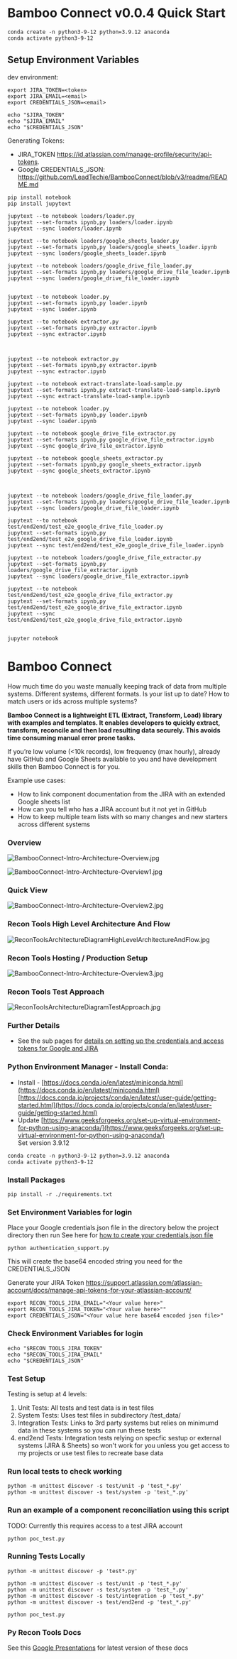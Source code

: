 # Bamboo Connect v0.0.4 Quick Start

```
conda create -n python3-9-12 python=3.9.12 anaconda  
conda activate python3-9-12  
```

## Setup Environment Variables

dev environment:

```
export JIRA_TOKEN=<token>
export JIRA_EMAIL=<email>
export CREDENTIALS_JSON=<email>

echo "$JIRA_TOKEN"
echo "$JIRA_EMAIL"
echo "$CREDENTIALS_JSON"
```

Generating Tokens:
- JIRA_TOKEN https://id.atlassian.com/manage-profile/security/api-tokens.
- Google CREDENTIALS_JSON: https://github.com/LeadTechie/BambooConnect/blob/v3/readme/README.md

```
pip install notebook
pip install jupytext
```

```
jupytext --to notebook loaders/loader.py
jupytext --set-formats ipynb,py loaders/loader.ipynb
jupytext --sync loaders/loader.ipynb

jupytext --to notebook loaders/google_sheets_loader.py
jupytext --set-formats ipynb,py loaders/google_sheets_loader.ipynb
jupytext --sync loaders/google_sheets_loader.ipynb

jupytext --to notebook loaders/google_drive_file_loader.py
jupytext --set-formats ipynb,py loaders/google_drive_file_loader.ipynb
jupytext --sync loaders/google_drive_file_loader.ipynb


jupytext --to notebook loader.py
jupytext --set-formats ipynb,py loader.ipynb
jupytext --sync loader.ipynb

jupytext --to notebook extractor.py
jupytext --set-formats ipynb,py extractor.ipynb
jupytext --sync extractor.ipynb



jupytext --to notebook extractor.py
jupytext --set-formats ipynb,py extractor.ipynb
jupytext --sync extractor.ipynb

jupytext --to notebook extract-translate-load-sample.py
jupytext --set-formats ipynb,py extract-translate-load-sample.ipynb
jupytext --sync extract-translate-load-sample.ipynb

jupytext --to notebook loader.py
jupytext --set-formats ipynb,py loader.ipynb
jupytext --sync loader.ipynb

jupytext --to notebook google_drive_file_extractor.py
jupytext --set-formats ipynb,py google_drive_file_extractor.ipynb
jupytext --sync google_drive_file_extractor.ipynb

jupytext --to notebook google_sheets_extractor.py
jupytext --set-formats ipynb,py google_sheets_extractor.ipynb
jupytext --sync google_sheets_extractor.ipynb



jupytext --to notebook loaders/google_drive_file_loader.py
jupytext --set-formats ipynb,py loaders/google_drive_file_loader.ipynb
jupytext --sync loaders/google_drive_file_loader.ipynb

jupytext --to notebook test/end2end/test_e2e_google_drive_file_loader.py
jupytext --set-formats ipynb,py test/end2end/test_e2e_google_drive_file_loader.ipynb
jupytext --sync test/end2end/test_e2e_google_drive_file_loader.ipynb

jupytext --to notebook loaders/google_drive_file_extractor.py
jupytext --set-formats ipynb,py loaders/google_drive_file_extractor.ipynb
jupytext --sync loaders/google_drive_file_extractor.ipynb

jupytext --to notebook test/end2end/test_e2e_google_drive_file_extractor.py
jupytext --set-formats ipynb,py test/end2end/test_e2e_google_drive_file_extractor.ipynb
jupytext --sync test/end2end/test_e2e_google_drive_file_extractor.ipynb


```


```
jupyter notebook
```




# Bamboo Connect

How much time do you waste manually keeping track of data from multiple systems. Different systems, different formats. Is your list up to date? How to match users or ids across multiple systems?

**Bamboo Connect is a lightweight ETL (Extract, Transform, Load) library with examples and templates. It enables developers to quickly extract, transform, reconcile and then load resulting data securely. This avoids time consuming manual error prone tasks.**

If you’re low volume (<10k records), low frequency (max hourly), already have GitHub and Google Sheets available to you and have development skills then Bamboo Connect is for you.

Example use cases:
- How to link component documentation from the JIRA with an extended Google sheets list
- How can you tell who has a JIRA account but it not yet in GitHub
- How to keep multiple team lists with so many changes and new starters across different systems


### Overview
![BambooConnect-Intro-Architecture-Overview.jpg](readme/BambooConnect-Intro-Architecture-Overview.jpg?raw=true)

![BambooConnect-Intro-Architecture-Overview1.jpg](readme/BambooConnect-Intro-Architecture-Overview1.jpg?raw=true)

### Quick View

![BambooConnect-Intro-Architecture-Overview2.jpg](readme/BambooConnect-Intro-Architecture-Overview2.jpg?raw=true)


### Recon Tools High Level Architecture And Flow
![ReconToolsArchitectureDiagramHighLevelArchitectureAndFlow.jpg](readme/ReconToolsArchitectureDiagramHighLevelArchitectureAndFlow.jpg?raw=true)

### Recon Tools Hosting / Production Setup
![BambooConnect-Intro-Architecture-Overview3.jpg](readme/BambooConnect-Intro-Architecture-Overview3.jpg?raw=true)


### Recon Tools Test Approach
![ReconToolsArchitectureDiagramTestApproach.jpg](readme/ReconToolsArchitectureDiagramTestApproach.jpg?raw=true)

### Further Details
- See the sub pages for [details on setting up the credentials and access tokens for Google and JIRA](readme/README.md)

### Python Environment Manager - Install Conda:  
- Install - [https://docs.conda.io/en/latest/miniconda.html](https://docs.conda.io/en/latest/miniconda.html)  
[https://docs.conda.io/projects/conda/en/latest/user-guide/getting-started.html](https://docs.conda.io/projects/conda/en/latest/user-guide/getting-started.html)  
- Update [https://www.geeksforgeeks.org/set-up-virtual-environment-for-python-using-anaconda/](https://www.geeksforgeeks.org/set-up-virtual-environment-for-python-using-anaconda/)  
Set version 3.9.12  

```
conda create -n python3-9-12 python=3.9.12 anaconda  
conda activate python3-9-12  
```

### Install Packages
```
pip install -r ./requirements.txt  
```

### Set Environment Variables for login
Place your Google credentials.json file in the directory below the project directory then run
See here for [how to create your credentials.json file](readme/credentials/README.md)
```
python authentication_support.py
```
This will create the base64 encoded string you need for the CREDENTIALS_JSON

Generate your JIRA Token https://support.atlassian.com/atlassian-account/docs/manage-api-tokens-for-your-atlassian-account/

```
export RECON_TOOLS_JIRA_EMAIL="<Your value here>"
export RECON_TOOLS_JIRA_TOKEN="<Your value here>""
export CREDENTIALS_JSON="<Your value here base64 encoded json file>"  
```

### Check Environment Variables for login
```
echo "$RECON_TOOLS_JIRA_TOKEN"  
echo "$RECON_TOOLS_JIRA_EMAIL"  
echo "$CREDENTIALS_JSON"
```

### Test Setup

Testing is setup at 4 levels:
1. Unit Tests: All tests and test data is in test files
2. System Tests: Uses test files in subdirectory /test_data/
3. Integration Tests: Links to 3rd party systems but relies on minimumd data in these systems so you can run these tests
4. end2end Tests: Integration tests relying on specfic sestup or external systems (JIRA & Sheets) so won't work for you unless you get access to my projects or use test files to recreate base data

### Run local tests to check working
```
python -m unittest discover -s test/unit -p 'test_*.py'
python -m unittest discover -s test/system -p 'test_*.py'
```

### Run an example of a component reconciliation using this script

TODO: Currently this requires access to a test JIRA account
```
python poc_test.py
```

### Running Tests Locally
```
python -m unittest discover -p 'test*.py'

python -m unittest discover -s test/unit -p 'test_*.py'
python -m unittest discover -s test/system -p 'test_*.py'
python -m unittest discover -s test/integration -p 'test_*.py'
python -m unittest discover -s test/end2end -p 'test_*.py'

python poc_test.py

```

### Py Recon Tools Docs

See this [Google Presentations](https://docs.google.com/presentation/d/1nKeGEwgP3xvYbnmz0WEcTWl8kNGfS48Pi-6drKdufVo/edit#slide=id.gf47d2de6cc_0_43) for latest version of these docs
